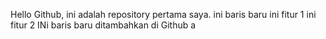 Hello Github, ini adalah repository pertama saya.
ini baris baru
ini fitur 1
ini fitur 2
INi baris baru ditambahkan di Github a
